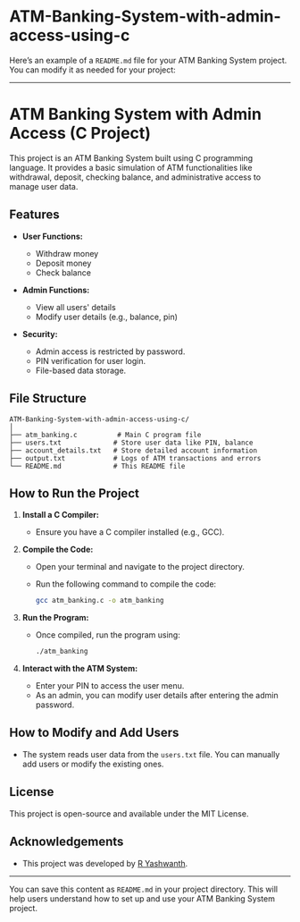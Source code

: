# ATM-Banking-System-with-admin-access-using-c
Here’s an example of a `README.md` file for your ATM Banking System project. You can modify it as needed for your project:

---

# ATM Banking System with Admin Access (C Project)

This project is an ATM Banking System built using C programming language. It provides a basic simulation of ATM functionalities like withdrawal, deposit, checking balance, and administrative access to manage user data.

## Features

- **User Functions:**
  - Withdraw money
  - Deposit money
  - Check balance

- **Admin Functions:**
  - View all users' details
  - Modify user details (e.g., balance, pin)

- **Security:**
  - Admin access is restricted by password.
  - PIN verification for user login.
  - File-based data storage.

## File Structure

```
ATM-Banking-System-with-admin-access-using-c/
│
├── atm_banking.c          # Main C program file
├── users.txt             # Store user data like PIN, balance
├── account_details.txt   # Store detailed account information
├── output.txt            # Logs of ATM transactions and errors
└── README.md             # This README file
```

## How to Run the Project

1. **Install a C Compiler:**
   - Ensure you have a C compiler installed (e.g., GCC).

2. **Compile the Code:**
   - Open your terminal and navigate to the project directory.
   - Run the following command to compile the code:

     ```bash
     gcc atm_banking.c -o atm_banking
     ```

3. **Run the Program:**
   - Once compiled, run the program using:

     ```bash
     ./atm_banking
     ```

4. **Interact with the ATM System:**
   - Enter your PIN to access the user menu.
   - As an admin, you can modify user details after entering the admin password.

## How to Modify and Add Users

- The system reads user data from the `users.txt` file. You can manually add users or modify the existing ones.

## License

This project is open-source and available under the MIT License.

## Acknowledgements

- This project was developed by [R Yashwanth](https://github.com/ryashwanth21).

---

You can save this content as `README.md` in your project directory. This will help users understand how to set up and use your ATM Banking System project.
